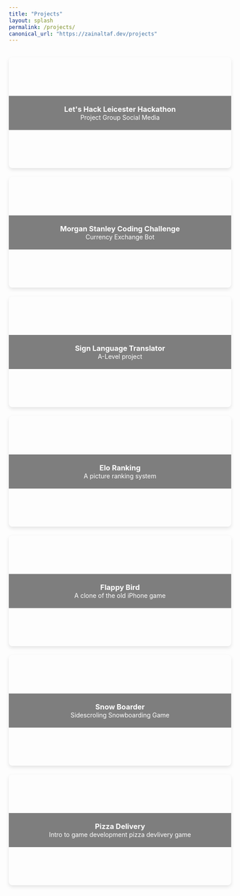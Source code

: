 ```yaml
---
title: "Projects"
layout: splash
permalink: /projects/
canonical_url: "https://zainaltaf.dev/projects"
---
```


<br>


<div class="project-tiles">
    <a href="/projects/LetsHackLeicester2024/" class="tile" style="background-image: url('/assets/images/LHL2024 image 1.png');">
        <div class="overlay">
            <h3>Let's Hack Leicester Hackathon</h3>
            <p>Project Group Social Media</p>
        </div>
    </a>
    <a href="/projects/MSCodingChallenge2024/" class="tile" style="background-image: url('/assets/images/MS image 3.jpg');">
        <div class="overlay">
            <h3>Morgan Stanley Coding Challenge</h3>
            <p>Currency Exchange Bot</p>
        </div>
    </a>
    <a href="/projects/sign_language_translator/" class="tile" style="background-image: url('/assets/images/SLT4.jpeg');">
        <div class="overlay">
            <h3>Sign Language Translator</h3>
            <p>A-Level project</p>
        </div>
    </a>
    <a href="/projects/elo_ranking/" class="tile" style="background-image: url('/assets/images/elo_ranking2.jpeg');">
        <div class="overlay">
            <h3>Elo Ranking</h3>
            <p>A picture ranking system</p>
        </div>
    </a>
    <a href="/projects/unity_flappy_bird/" class="tile" style="background-image: url('/assets/images/Flappy bird gameplay.png');">
        <div class="overlay">
            <h3>Flappy Bird</h3>
            <p>A clone of the old iPhone game</p>
        </div>
    </a>
    <a href="/projects/unity_snowboarder/" class="tile" style="background-image: url('/assets/images/Snow Boarder 1.png');">
        <div class="overlay">
            <h3>Snow Boarder</h3>
            <p>Sidescroling Snowboarding Game</p>
        </div>
    </a>
    <a href="/projects/unity_pizza_delivery" class="tile" style="background-image: url('/assets/images/Pizza Delivery1.png');">
        <div class="overlay">
            <h3>Pizza Delivery</h3>
            <p>Intro to game development pizza devlivery game</p>
        </div>
    </a>
    <!-- Add more tiles as needed -->
</div>

<style>
.project-tiles {
    display: grid;
    grid-template-columns: repeat(auto-fit, minmax(250px, 1fr));
    gap: 20px;
}
.tile {
    position: relative;
    background-size: cover;
    background-position: center;
    height: 250px;
    display: flex;
    justify-content: center;
    align-items: center;
    color: white;
    border-radius: 8px;
    overflow: hidden;
    box-shadow: 0 4px 8px rgba(0, 0, 0, 0.1);
    text-decoration: none; /* Remove underline from the entire tile */
}

.overlay {
    background-color: rgba(0, 0, 0, 0.5); /* Darken overlay */
    padding: 20px;
    text-align: center;
    width: 100%;
}

.tile:link, .tile:visited {
    color: white; /* Keep text white */
    text-decoration: none; /* No underline */
}
.tile:hover {
    transform: scale(1.02); /* Slight zoom on hover */
    transition: transform 0.2s;
}
.tile:hover .overlay {
    background-color: rgba(0, 0, 0, 0.7); /* Darken on hover */
}
.tile h3, .tile p {
    color: white; /* Ensure text stays white */
    margin: 0;
}
</style>